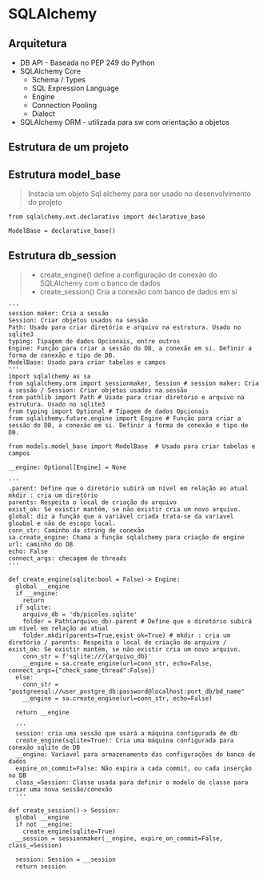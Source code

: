 # SQLAlchemy

## Arquitetura

- DB API - Baseada no PEP 249 do Python
- SQLAlchemy Core
  - Schema / Types
  - SQL Expression Language
  - Engine
  - Connection Pooling
  - Dialect
- SQLAlchemy ORM - utilizada para sw com orientação a objetos

## Estrutura de um projeto

## Estrutura model_base
> Instacia um objeto Sql alchemy para ser usado no desenvolvimento do projeto

    from sqlalchemy.ext.declarative import declarative_base

    ModelBase = declarative_base()

## Estrutura db_session

> - create_engine() define a configuração de conexão do SQLAlchemy com o banco de dados
> - create_session() Cria a conexão com banco de dados em si

    '''
    session maker: Cria a sessão
    Session: Criar objetos usados na sessão
    Path: Usado para criar diretório e arquivo na estrutura. Usado no sqlite3
    typing: Tipagem de dados Opcionais, entre outros
    Engine: Função para criar a sessão do DB, a conexão em si. Definir a forma de conexão e tipo de DB.
    ModelBase: Usado para criar tabelas e campos
    '''
    import sqlalchemy as sa
    from sqlalchemy.orm import sessionmaker, Session # session maker: Cria a sessão / Session: Criar objetos usados na sessão
    from pathlib import Path # Usado para criar diretório e arquivo na estrutura. Usado no sqlite3
    from typing import Optional # Tipagem de dados Opcionais
    from sqlalchemy.future.engine import Engine # Função para criar a sessão do DB, a conexão em si. Definir a forma de conexão e tipo de DB.

    from models.model_base import ModelBase  # Usado para criar tabelas e campos

    __engine: Optional[Engine] = None

    '''
    .parent: Define que o diretório subirá um nível em relação ao atual
    mkdir : cria um diretório 
    parents: Respeita o local de criação do arquivo
    exist_ok: Se existir mantém, se não existir cria um novo arquivo.
    global: diz a função que a variável criada trata-se da variavel gloobal e não de escopo local.
    conn_str: Caminho da string de conexão
    sa.create_engine: Chama a função sqlalchemy para criação de engine
    url: caminho do DB
    echo: False
    connect_args: checagem de threads
    '''

    def create_engine(sqlite:bool = False)-> Engine:
      global __engine 
      if __engine:
        return
      if sqlite:
        arquivo_db = 'db/picoles.sqlite'
        folder = Path(arquivo_db).parent # Define que o diretório subirá um nível em relação ao atual
        folder.mkdir(parents=True,exist_ok=True) # mkdir : cria um diretório / parents: Respeita o local de criação do arquivo / exist_ok: Se existir mantém, se não existir cria um novo arquivo.
        conn_str = f'sqlite:///{arquivo_db}'
        __engine = sa.create_engine(url=conn_str, echo=False, connect_args={"check_same_thread":False})
      else:
        conn_str = "postgreesql://user_postgre_db:password@localhost:port_db/bd_name"
        __engine = sa.create_engine(url=conn_str, echo=False)
      
      return __engine

      '''
      session: cria uma sessão que usará a máquina configurada de db 
      create_engine(sqlite=True): Cria uma máquina configurada para conexão sqlite de DB
      __engine: Variavel para armazenamento das configurações do banco de dados
      expire_on_commit=False: Não expira a cada commit, ou cada inserção no DB
      class_=Session: Classe usada para definir o modelo de classe para criar uma nova sessão/conexão
      '''

    def create_session()-> Session:
      global __engine
      if not __engine:
        create_engine(sqlite=True)
      __session = sessionmaker(__engine, expire_on_commit=False, class_=Session)

      session: Session = __session
      return session
